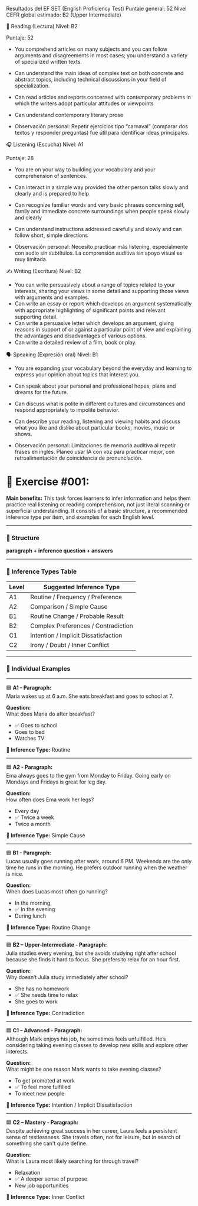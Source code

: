 Resultados del EF SET (English Proficiency Test)
Puntaje general: 52
Nivel CEFR global estimado: B2 (Upper Intermediate)

🧠 Reading (Lectura)
Nivel: B2

Puntaje: 52

* You comprehend articles on many subjects and you can follow arguments and disagreements in most cases; you understand a variety of specialized written texts.
* Can understand the main ideas of complex text on both concrete and abstract topics, including technical discussions in your field of specialization.
* Can read articles and reports concerned with contemporary problems in which the writers adopt particular attitudes or viewpoints
* Can understand contemporary literary prose

* Observación personal: Repetir ejercicios tipo “carnaval” (comparar dos textos y responder preguntas) fue útil para identificar ideas principales.

🎧 Listening (Escucha)
Nivel: A1

Puntaje: 28

* You are on your way to building your vocabulary and your comprehension of sentences.
* Can interact in a simple way provided the other person talks slowly and clearly and is prepared to help
* Can recognize familiar words and very basic phrases concerning self, family and immediate concrete surroundings when people speak slowly and clearly
* Can understand instructions addressed carefully and slowly and can follow short, simple directions


* Observación personal:
Necesito practicar más listening, especialmente con audio sin subtítulos. La comprensión auditiva sin apoyo visual es muy limitada.

✍️ Writing (Escritura)
Nivel: B2

* You can write persuasively about a range of topics related to your interests, sharing your views in some detail and supporting those views with arguments and examples.
* Can write an essay or report which develops an argument systematically with appropriate highlighting of signiﬁcant points and relevant supporting detail.
* Can write a persuasive letter which develops an argument, giving reasons in support of or against a particular point of view and explaining the advantages and disadvantages of various options.
* Can write a detailed review of a ﬁlm, book or play.


🗣️ Speaking (Expresión oral)
Nivel: B1

* You are expanding your vocabulary beyond the everyday and learning to express your opinion about topics that interest you.
* Can speak about your personal and professional hopes, plans and dreams for the future.
* Can discuss what is polite in different cultures and circumstances and respond appropriately to impolite behavior.
* Can describe your reading, listening and viewing habits and discuss what you like and dislike about particular books, movies, music or shows.


* Observación personal:
Limitaciones de memoria auditiva al repetir frases en inglés. Planeo usar IA con voz para practicar mejor, con retroalimentación de coincidencia de pronunciación.

# 🧠 Exercise #001:

**Main benefits:** This task forces learners to infer information and helps them practice real listening or reading comprehension, not just literal scanning or superficial understanding. It consists of a basic structure, a recommended inference type per item, and examples for each English level.

---

### 🔖 Structure  
**paragraph + inference question + answers**

---

### 🧩 Inference Types Table

| Level | Suggested Inference Type                      |
|-------|-----------------------------------------------|
| A1    | Routine / Frequency / Preference              |
| A2    | Comparison / Simple Cause                     |
| B1    | Routine Change / Probable Result              |
| B2    | Complex Preferences / Contradiction           |
| C1    | Intention / Implicit Dissatisfaction          |
| C2    | Irony / Doubt / Inner Conflict                |

---

### 🧪 Individual Examples

---

🟦 **A1 - Paragraph:**  
Maria wakes up at 6 a.m. She eats breakfast and goes to school at 7.

**Question:**  
What does Maria do after breakfast?

- ✅ Goes to school  
- Goes to bed  
- Watches TV  

**🧠 Inference Type:** Routine

---

🟦 **A2 - Paragraph:**  
Ema always goes to the gym from Monday to Friday. Going early on Mondays and Fridays is great for leg day.

**Question:**  
How often does Ema work her legs?

- Every day  
- ✅ Twice a week  
- Twice a month  

**🧠 Inference Type:** Simple Cause

---

🟦 **B1 - Paragraph:**  
Lucas usually goes running after work, around 6 PM. Weekends are the only time he runs in the morning. He prefers outdoor running when the weather is nice.

**Question:**  
When does Lucas most often go running?

- In the morning  
- ✅ In the evening  
- During lunch  

**🧠 Inference Type:** Routine Change

---

🟦 **B2 – Upper-Intermediate - Paragraph:**  
Julia studies every evening, but she avoids studying right after school because she finds it hard to focus. She prefers to relax for an hour first.

**Question:**  
Why doesn’t Julia study immediately after school?

- She has no homework  
- ✅ She needs time to relax  
- She goes to work  

**🧠 Inference Type:** Contradiction

---

🟦 **C1 – Advanced - Paragraph:**  
Although Mark enjoys his job, he sometimes feels unfulfilled. He’s considering taking evening classes to develop new skills and explore other interests.

**Question:**  
What might be one reason Mark wants to take evening classes?

- To get promoted at work  
- ✅ To feel more fulfilled  
- To meet new people  

**🧠 Inference Type:** Intention / Implicit Dissatisfaction

---

🟦 **C2 – Mastery - Paragraph:**  
Despite achieving great success in her career, Laura feels a persistent sense of restlessness. She travels often, not for leisure, but in search of something she can't quite define.  

**Question:**  
What is Laura most likely searching for through travel?

- Relaxation  
- ✅ A deeper sense of purpose  
- New job opportunities  

**🧠 Inference Type:** Inner Conflict

